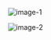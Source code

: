 ![image-1](https://github.com/andrewpayne68/BLACKBUNTU.TAR.XZ/blob/main/WALLPAPER/Blackbuntu-2560x1440.png)

![image-2](https://github.com/andrewpayne68/BLACKBUNTU.TAR.XZ/blob/main/WALLPAPER/blackbuntu_lion.png)




